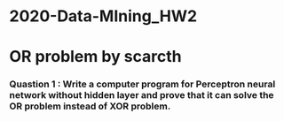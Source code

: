 # 2020-Data-MIning_HW2
# OR problem by scarcth 

### Quastion 1 : Write a computer program for Perceptron neural network without hidden layer and prove that it can solve the OR problem instead of XOR problem.
